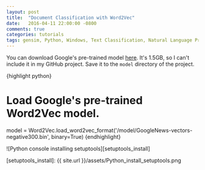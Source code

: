 ```yaml
---
layout: post
title:  "Document Classification with Word2Vec"
date:   2016-04-11 22:00:00 -0800
comments: true
categories: tutorials
tags: gensim, Python, Windows, Text Classification, Natural Language Processing
---
```


You can download Google's pre-trained model [here](https://drive.google.com/file/d/0B7XkCwpI5KDYNlNUTTlSS21pQmM/edit?usp=sharing "Google's pre-trained Word2Vec model"). It's 1.5GB, so I can't include it in my GitHub project. Save it to the `model` directory of the project.

{highlight python}
# Load Google's pre-trained Word2Vec model.
model = Word2Vec.load_word2vec_format('/model/GoogleNews-vectors-negative300.bin', binary=True)
{endhighlight}


![Python console installing setuptools][setuptools_install]


[setuptools_install]: {{ site.url }}/assets/Python_install_setuptools.png



